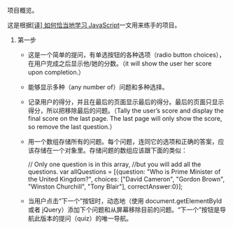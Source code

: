 项目概览。   

这是根据[[译] 如何恰当地学习 JavaScript](https://github.com/colin4124/colin4124.github.io/blob/master/_source/content/2013-09-28-how-to-learn-javascript-properly.md)一文用来练手的项目。  

1. 第一步 

	- 这是一个简单的提问，有单选按钮的各种选项（radio button choices），在用户完成之后显示他/她的分数。（it will show the user her score upon completion.）
	- 能够显示多种（any number of）问题和多种选择。
	- 记录用户的得分，并且在最后的页面显示最后的得分。最后的页面只显示得分，所以把移除最后的问题。（Tally the user’s score and display the final score on the last page. The last page will only show the score, so remove the last question.）
	- 用一个数组存储所有的问题。每个问题，连同它的选项和正确的答案，应该存储在一个对象里。存储问题的数组应该跟下面的类似： 

		// Only one question is in this array, 
		//but you will add all the questions.
		var allQuestions = 
			[{question: "Who is Prime Minister of the United Kingdom?",
			choices: ["David Cameron", "Gordon Brown", "Winston Churchill", "Tony Blair"],
			correctAnswer:0}];
	- 当用户点击“下一个”按钮时，动态地（使用 document.getElementById 或者 jQuery）添加下个问题和从屏幕移除目前的问题。“下一个”按钮是导航此版本的提问（quiz）的唯一导航。
